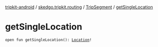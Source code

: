 [tripkit-android](../../index.md) / [skedgo.tripkit.routing](../index.md) / [TripSegment](index.md) / [getSingleLocation](./get-single-location.md)

# getSingleLocation

`open fun getSingleLocation(): `[`Location`](../../com.skedgo.android.common.model/-location/index.md)`!`